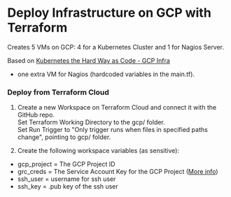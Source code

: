 # Deploy Infrastructure on GCP with Terraform

Creates 5 VMs on GCP: 4 for a Kubernetes Cluster and 1 for Nagios Server.

Based on [Kubernetes the Hard Way as Code - GCP Infra](https://github.com/xvag/k8s-iac-thw/tree/main/gcp)
+ one extra VM for Nagios (hardcoded variables in the main.tf).

### Deploy from Terraform Cloud

01. Create a new Workspace on Terraform Cloud and connect it with the GitHub repo.  
Set Terraform Working Directory to the gcp/ folder.  
Set Run Trigger to "Only trigger runs when files in specified paths change", pointing to gcp/ folder.

02. Create the following workspace variables (as sensitive):
- gcp_project = The GCP Project ID
- grc_creds   = The Service Account Key for the GCP Project ([More info](https://stackoverflow.com/questions/68290090/set-up-google-cloud-platform-gcp-authentication-for-terraform-cloud))
- ssh_user = username for ssh user
- ssh_key  = .pub key of the ssh user

